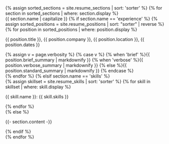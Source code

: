 <div class="{{ include.theverbosity }}">
  {% assign sorted_sections = site.resume_sections | sort: 'sorter' %}
  {% for section in sorted_sections | where: section.display %}
<div class="{{ section.name }}"<h2>{{ section.name | capitalize }}</h2>
    {% if section.name == 'experience' %}
      {% assign sorted_positions = site.resume_positions | sort: "sorter" | reverse %}
      {% for position in sorted_positions | where: position.display %}
<div class="position-title"><p><span class="position-title">{{ position.title }}</span>, <span class="position-company">{{ position.company }}</span>, <span class="position-location">{{ position.location }}</span>, <span class="position-dates">{{ position.dates }}</span></p></div>
<div class="position-summary">
          {% assign v = page.verbosity %}
          {% case v %}
            {% when 'brief' %}{{ position.brief_summary | markdownify }}
            {% when 'verbose' %}{{ position.verbose_summary | markdownify }}
            {% else %}{{ position.standard_summary | markdownify }}
          {% endcase %}
</div>
      {% endfor %}
    {% elsif section.name == 'skills' %}
<div class="skills">
          {% assign skillset = site.resume_skills | sort: 'sorter' %}
          {% for skill in skillset | where: skill.display %}
<p><span class="skill-name">{{ skill.name }}</span>: <span class="skill-skills">{{ skill.skills }}</span></p>
          {% endfor %}
</div>
    {% else %}
<div class="other-content">
  <p class="other-content">{{- section.content -}}</p>
</div>
    {% endif %}
</div>
  {% endfor %}
</div>
